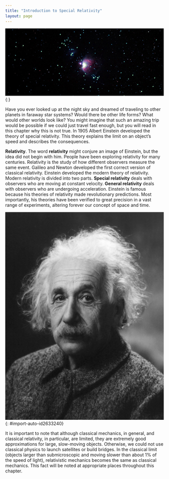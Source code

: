 ```yaml
---
title: "Introduction to Special Relativity"
layout: page
---
```



<?cnx.eoc class="section-summary" title="Section Summary"?>

<?cnx.eoc class="conceptual-questions" title="Conceptual Questions"?>

<?cnx.eoc class="problems-exercises" title="Problems & Exercises"?>

 ![Night sky with bright Orion Nebula cluster in the center amongst the group of stars.](../resources/Figure_29_00_01a_D.jpg "Special relativity explains why traveling to other star systems, such as these in the Orion Nebula, is unreasonable using our current level of technology. (credit: s58y, Flickr)"){:}

Have you ever looked up at the night sky and dreamed of traveling to other planets in faraway star systems? Would there be other life forms? What would other worlds look like? You might imagine that such an amazing trip would be possible if we could just travel fast enough, but you will read in this chapter why this is not true. In 1905 Albert Einstein developed the theory of special relativity. This theory explains the limit on an object’s speed and describes the consequences.

**Relativity**. The word **relativity** might conjure an image of Einstein, but the idea did not begin with him. People have been exploring relativity for many centuries. Relativity is the study of how different observers measure the same event. Galileo and Newton developed the first correct version of classical relativity. Einstein developed the modern theory of relativity. Modern relativity is divided into two parts. **Special relativity** deals with observers who are moving at constant velocity. **General relativity** deals with observers who are undergoing acceleration. Einstein is famous because his theories of relativity made revolutionary predictions. Most importantly, his theories have been verified to great precision in a vast range of experiments, altering forever our concept of space and time.

![Black and white photograph of Albert Einstein.](../resources/Figure_29_00_02a.jpg "Many people think that Albert Einstein (1879&#x2013;1955) was the greatest physicist of the 20th century. Not only did he develop modern relativity, thus revolutionizing our concept of the universe, he also made fundamental contributions to the foundations of quantum mechanics. (credit: The Library of Congress)"){: #import-auto-id2633240}

It is important to note that although classical mechanics, in general, and classical relativity, in particular, are limited, they are extremely good approximations for large, slow-moving objects. Otherwise, we could not use classical physics to launch satellites or build bridges. In the classical limit (objects larger than submicroscopic and moving slower than about 1% of the speed of light), relativistic mechanics becomes the same as classical mechanics. This fact will be noted at appropriate places throughout this chapter.

